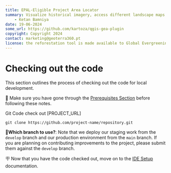 ```yaml
---
title: EPAL-Eligible Project Area Locator
summary: Visualize historical imagery, access different landscape maps and generate reports for potential afforestation sites.
    - Ketan Bamniya
date: 19-06-2024
some_url: https://github.com/kartoza/qgis-gea-plugin
copyright: Copyright 2024
contact: marketing@geoterra360.pt
license: the reforestation tool is made available to Global Evergreening Global Alliance (GEA) under a non-exclusive, sub-licensable, perpetual, irrevocable, royalty-free licence. This which allows GEA to use and replicate the QGIS plugin and tool for the appointed project areas in Kenya, Uganda, and Malawi; and any other carbon offset future project areas managed, operated, and undertaken by GEA. The reforestation tool concept, functionality, and operations, as well as the physical QGIS plugin are covered, considered, and always remain the Intellectual Property of GT360.
---
```


# Checking out the code

This section outlines the process of checking out the code for local development.

🚩 Make sure you have gone through the [Prerequisites Section](prerequisites.md) before following these notes.

Git Code check out [PROJECT_URL] <!-- Change this per project -->

```
git clone https://github.com/project-name/repository.git
```
<!-- Change this to project repository -->

📒**Which branch to use?**: Note that we deploy our staging work from the `develop` branch and our production environment from the `main` branch. If you are planning on contributing improvements to the project, please submit them against the `develop` branch.

🪧 Now that you have the code checked out, move on to the [IDE Setup](ide-setup.md) documentation.
